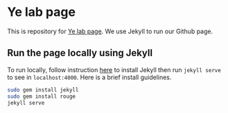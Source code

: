 # Ye lab page

This is repository for [Ye lab page](http://gilbert-yangye.github.io/). We use Jekyll to run our Github page.

## Run the page locally using Jekyll

To run locally, follow instruction [here](https://jekyllrb.com/) to install Jekyll then run `jekyll serve` to see in `localhost:4000`. Here is a brief install guidelines.

```bash
sudo gem install jekyll
sudo gem install rouge
jekyll serve
```